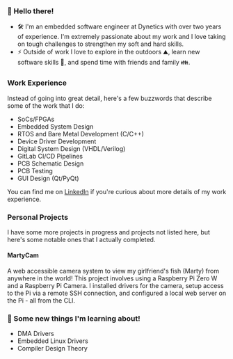 ### 👋 Hello there!

- 🛠️ I'm an embedded software engineer at Dynetics with over two years of experience. I'm extremely passionate about my work and I love taking on tough challenges to strengthen my soft and hard skills.
- ⚡ Outside of work I love to explore in the outdoors ⛰️, learn new software skills 🧰, and spend time with friends and family 👪.

### Work Experience

Instead of going into great detail, here's a few buzzwords that describe some of the work that I do:

 - SoCs/FPGAs
 - Embedded System Design
 - RTOS and Bare Metal Development (C/C++)
 - Device Driver Development
 - Digital System Design (VHDL/Verilog)
 - GitLab CI/CD Pipelines
 - PCB Schematic Design
 - PCB Testing
 - GUI Design (Qt/PyQt)

You can find me on [LinkedIn](https://www.linkedin.com/in/david-furtwengler/) if you're curious about more details of my work experience.

### Personal Projects

I have some more projects in progress and projects not listed here, but here's some notable ones that I actually completed.

#### MartyCam

A web accessible camera system to view my girlfriend's fish (Marty) from anywhere in the world! This project involves using a Raspberry Pi Zero W and a Raspberry Pi Camera. I installed drivers for the camera, setup access to the Pi via a remote SSH connection, and configured a local web server on the Pi - all from the CLI.

[//]: # (TODO: Upload and link my Compiler Design Project)
[//]: # (TODO: Upload and link my RISC-V CPU Design Project)

### 👀 Some new things I'm learning about!

 - DMA Drivers
 - Embedded Linux Drivers
 - Compiler Design Theory
